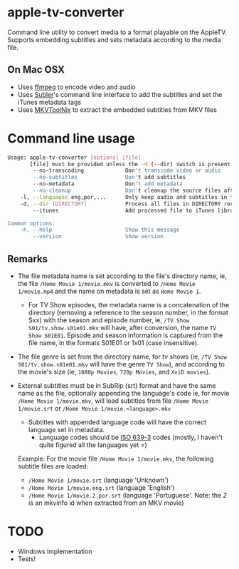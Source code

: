 # apple-tv-converter

Command line utility to convert media to a format playable on the AppleTV. Supports embedding subtitles and sets metadata according to the media file.

## On Mac OSX

- Uses [ffmpeg](http://ffmpeg.org) to encode video and audio
- Uses [Subler](http://code.google.com/p/subler/)'s command line interface to add the subtitles and set the iTunes metadata tags 
- Uses [MKVToolNix](http://www.bunkus.org/videotools/mkvtoolnix/) to extract the embedded subtitles from MKV files 

# Command line usage

``` bash
Usage: apple-tv-converter [options] [file]
       [file] must be provided unless the -d (--dir) switch is present.
        --no-transcoding             Don't transcode video or audio
        --no-subtitles               Don't add subtitles
        --no-metadata                Don't add metadata
        --no-cleanup                 Don't cleanup the source files after processing
    -l, --languages eng,por,...      Only keep audio and subtitles in the specified languages
    -d, --dir [DIRECTORY]            Process all files in DIRECTORY recursively
        --itunes                     Add processed file to iTunes library, if it isn't there yet

Common options:
    -h, --help                       Show this message
        --version                    Show version
```

## Remarks

- The file metadata name is set according to the file's directory name, ie, the file `/Home Movie 1/movie.mkv` is converted to `/Home Movie 1/movie.mp4` and the name on metadata is set as `Home Movie 1`.
    - For TV Show episodes, the metadata name is a concatenation of the directory (removing a reference to the season number, in the format Sxx) with the season and episode number, ie, `/TV Show S01/tv.show.s01e01.mkv` will have, after conversion, the name `TV Show S01E01`.
    Episode and season information is captured from the file name, in the formats S01E01 or 1x01 (case insensitive).
- The file genre is set from the directory name, for tv shows (ie, `/TV Show S01/tv.show.s01e01.mkv` will have the genre `TV Show`), and according to the movie's size (ie, `1080p Movies`, `720p Movies`, and `XviD movies`).
- External subtitles must be in SubRip (srt) format and have the same name as the file, optionally appending the language's code ie, for movie `/Home Movie 1/movie.mkv`, will load subtitles from file `/Home Movie 1/movie.srt` or `/Home Movie 1/movie.<language>.mkv`
    - Subtitles with appended language code will have the correct language set in metadata.
        - Language codes should be [ISO 639-3](http://www.iso.org/iso/home/standards/language_codes.htm) codes (mostly, I haven't quite figured all the languages yet =)

    Example: 
    For the movie file `/Home Movie 1/movie.mkv`, the following subtitle files are loaded:

    - `/Home Movie 1/movie.srt` (language 'Unknown')
    - `/Home Movie 1/movie.eng.srt` (language 'English')
    - `/Home Movie 1/movie.2.por.srt` (language 'Portuguese'. Note: the _2_ is an mkvinfo id when extracted from an MKV movie)


# TODO

- Windows implementation
- Tests!
